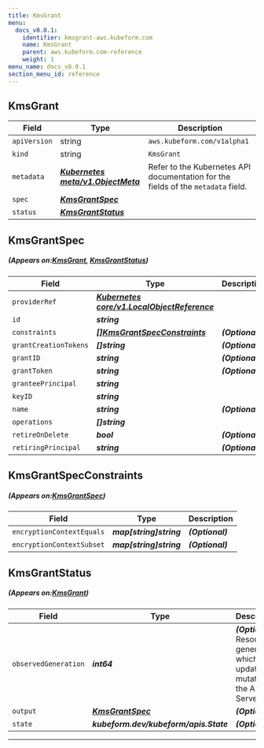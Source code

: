 ```yaml
---
title: KmsGrant
menu:
  docs_v0.0.1:
    identifier: kmsgrant-aws.kubeform.com
    name: KmsGrant
    parent: aws.kubeform.com-reference
    weight: 1
menu_name: docs_v0.0.1
section_menu_id: reference
---
```


## KmsGrant
| Field | Type | Description |
| ------ | ----- | ----------- |
| `apiVersion` | string | `aws.kubeform.com/v1alpha1` |
|    `kind` | string | `KmsGrant` |
| `metadata` | ***[Kubernetes meta/v1.ObjectMeta](https://kubernetes.io/docs/reference/generated/kubernetes-api/v1.13/#objectmeta-v1-meta)***|Refer to the Kubernetes API documentation for the fields of the `metadata` field.|
| `spec` | ***[KmsGrantSpec](#KmsGrantSpec)***||
| `status` | ***[KmsGrantStatus](#KmsGrantStatus)***||
## KmsGrantSpec
##### (Appears on:[KmsGrant](#KmsGrant), [KmsGrantStatus](#KmsGrantStatus))
| Field | Type | Description |
| ------ | ----- | ----------- |
| `providerRef` | ***[Kubernetes core/v1.LocalObjectReference](https://kubernetes.io/docs/reference/generated/kubernetes-api/v1.13/#localobjectreference-v1-core)***||
| `id` | ***string***||
| `constraints` | ***[[]KmsGrantSpecConstraints](#KmsGrantSpecConstraints)***| ***(Optional)*** |
| `grantCreationTokens` | ***[]string***| ***(Optional)*** |
| `grantID` | ***string***| ***(Optional)*** |
| `grantToken` | ***string***| ***(Optional)*** |
| `granteePrincipal` | ***string***||
| `keyID` | ***string***||
| `name` | ***string***| ***(Optional)*** |
| `operations` | ***[]string***||
| `retireOnDelete` | ***bool***| ***(Optional)*** |
| `retiringPrincipal` | ***string***| ***(Optional)*** |
## KmsGrantSpecConstraints
##### (Appears on:[KmsGrantSpec](#KmsGrantSpec))
| Field | Type | Description |
| ------ | ----- | ----------- |
| `encryptionContextEquals` | ***map[string]string***| ***(Optional)*** |
| `encryptionContextSubset` | ***map[string]string***| ***(Optional)*** |
## KmsGrantStatus
##### (Appears on:[KmsGrant](#KmsGrant))
| Field | Type | Description |
| ------ | ----- | ----------- |
| `observedGeneration` | ***int64***| ***(Optional)*** Resource generation, which is updated on mutation by the API Server.|
| `output` | ***[KmsGrantSpec](#KmsGrantSpec)***| ***(Optional)*** |
| `state` | ***kubeform.dev/kubeform/apis.State***| ***(Optional)*** |
---
